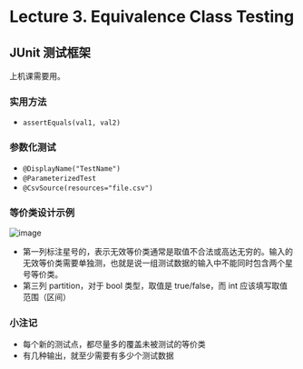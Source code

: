 # Lecture 3. Equivalence Class Testing

## JUnit 测试框架

上机课需要用。

### 实用方法

*   `assertEquals(val1, val2)`

### 参数化测试

*   `@DisplayName("TestName")`
*   `@ParameterizedTest`
*   `@CsvSource(resources="file.csv")`

### 等价类设计示例

![image](https://s2.loli.net/2022/11/10/73LN2e5shzj49ET.png)

*   第一列标注星号的，表示无效等价类通常是取值不合法或高达无穷的。输入的无效等价类需要单独测，也就是说一组测试数据的输入中不能同时包含两个星号等价类。
*   第三列 partition，对于 bool 类型，取值是 true/false，而 int 应该填写取值范围（区间）

### 小注记

*   每个新的测试点，都尽量多的覆盖未被测试的等价类
*   有几种输出，就至少需要有多少个测试数据
